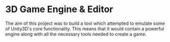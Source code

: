 3D Game Engine & Editor
===================

The aim of this project was to build a tool which attempted to emulate some of Unity3D's core functionality. This means that it would contain a powerful engine along with all the necessary tools needed to create a game.
